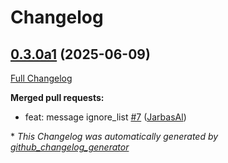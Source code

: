 # Changelog

## [0.3.0a1](https://github.com/TigreGotico/ovoscope/tree/0.3.0a1) (2025-06-09)

[Full Changelog](https://github.com/TigreGotico/ovoscope/compare/0.2.0...0.3.0a1)

**Merged pull requests:**

- feat: message ignore\_list [\#7](https://github.com/TigreGotico/ovoscope/pull/7) ([JarbasAl](https://github.com/JarbasAl))



\* *This Changelog was automatically generated by [github_changelog_generator](https://github.com/github-changelog-generator/github-changelog-generator)*

